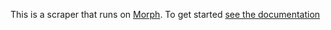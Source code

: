 This is a scraper that runs on [Morph](https://morph.io). To get started [see the documentation](https://morph.io/documentation)
